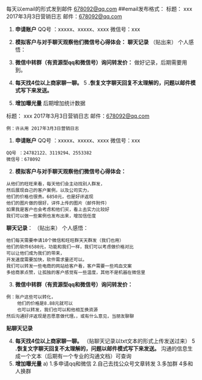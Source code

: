 每天以email的形式发到邮件 678092@qq.com
##email发布格式： 
标题： xxx 2017年3月3日营销日志
邮件：678092@qq.com
1. **申请账户**
    QQ号 ：xxxxx、xxxxx、xxxx
    微信号：xxx

2. **模拟客户与对手聊天观察他们微信号心得体会：** 
**聊天记录**
（贴出来）
个人感悟：

3.  **微信中转群（有资源型qq和微信号）询问转发价：**
做好记录，后期需要用到。


4. **每天找4位以上商家聊一聊。**
5  **.恢复文字聊天回复不太理解的，问题以邮件模式写下来发送。**
6. **增加曝光量**
    后期增加统计数据



标题： xxx 2017年3月3日营销日志
邮件：678092@qq.com
```
例：许从用 2017年3月3日营销日志
```

1. **申请账户**
    QQ号 ：xxxxx、xxxxx、xxxx
    微信号：xxx
```
QQ号 ：24782122、3119294、2553382
微信号：678092
```
2. **模拟客户与对手聊天观察他们微信号心得体会：** 

```
从他们的旺旺来看，每天他们会主动找别人群发，
然后展现自己的客户案例，以及公司实力，
他们的价格也很贵。6850元，也是好评返现
他们的图片做的很好，详件上传的图片（邮件附件）
如果我是客户也会考虑和他们买，看上去实力比较好
我们可以做一些案例也发布出来，增加信任度
```

**聊天记录**：
（贴出来）
个人感悟：
```
他们每天需要申请10个微信和旺旺群天天群发（我们也用）
他们的软件6580元，功能和我们一样，我们可以考虑做价格对比
可以让他们成为我们的带来，
开发速度需要加快，软件需求量还可以。
我们可以转发一些电商的网站给客户看，客户需要一些鸡血文案
多给商家点赞，让孤独的客户感觉有一些温度，其他不是机器在微信里
```

3. **微信中转群（有资源型qq和微信号）询问转发价：**
```
例：账户这些可以转化，
    他们的价格是8.88元就可以
    也可以转发，我们也可以和他相互换资源
然后沟通好评返现是否愿意做代理。，或有什么意见，当朋友聊聊
```
**贴聊天记录**

4. **每天找4位以上商家聊一聊。**
（贴聊天记录以txt文本的形式上传发送过来）
5  **.恢复文字聊天回复不太理解的，问题以邮件模式写下来发送。**
    沟通的信息生成一个文本（后期有一个专业的沟通文档）可查询
6. **增加曝光量**
a)  1.多申请qq和微信 2.自己去找公众号文章转发 3.多加群 4多和人换群
